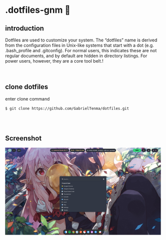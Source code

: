 <p align="left">
  <h1>.dotfiles-gnm 💫</h1>
</p>

## introduction
Dotfiles are used to customize your system. The “dotfiles” name is derived from the configuration files in Unix-like systems that start with a dot (e.g. .bash_profile and .gitconfig). For normal users, this indicates these are not regular documents, and by default are hidden in directory listings. For power users, however, they are a core tool belt.</tspan>!
<br>
<br>
<br>

## clone dotfiles
enter clone command

```
$ git clone https://github.com/GabrielTenma/dotfiles.git
```
<br>
<br>


## Screenshot

<img src="https://raw.githubusercontent.com/GabrielTenma/dotfiles-gnm/theme-graphitedark/.assets/desktop-graphite-dark.png" alt="img" align="left" width="600px"> 
